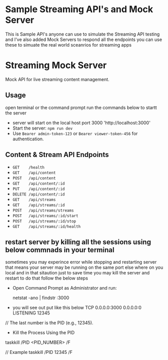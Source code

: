 # Sample Streaming API's and Mock Server 
This is Sample API's anyone can use to simulate the Streaming API testing and I've also added Mock Servers to respond all the endpoints you can use these to simuate the real world sceanrios for streaming apps
# Streaming Mock Server

Mock API for live streaming content management.

## Usage

open terminal or the command prompt  run the commands below to startt the server 

- server will start on the local host port 3000 'http://localhost:3000'
- Start the server: `npm run dev`
- Use `Bearer admin-token-123` or `Bearer viewer-token-456` for authentication.

## Content & Stream API Endpoints

- `GET    /health`
- `GET    /api/content`
- `POST   /api/content`
- `GET    /api/content/:id`
- `PUT    /api/content/:id`
- `DELETE /api/content/:id`
- `GET    /api/streams`
- `GET    /api/streams/:id`
- `POST   /api/streams/streams`
- `POST   /api/streams/:id/start`
- `POST   /api/streams/:id/stop`
- `GET    /api/streams/:id/health`

## restart server by killing all the sessions using below commnads in your terminal
sometimes you may experince error while stopping and restarting server that means your server may be running on the same port else where on you local and in that sitaution just to save time you may kill the server and restart to do that follow the below steps

- Open Command Prompt as Administrator and run:

  netstat -ano | findstr :3000
- you will see out put like this below
TCP    0.0.0.0:3000     0.0.0.0:0     LISTENING     12345

// The last number is the PID (e.g., 12345).

- Kill the Process Using the PID

taskkill /PID <PID_NUMBER> /F

// Example
taskkill /PID 12345 /F


